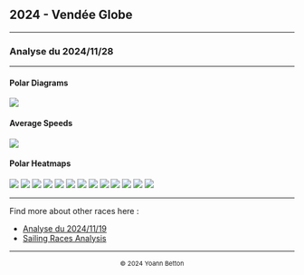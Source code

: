 ## 2024 - Vendée Globe

---

### Analyse du 2024/11/28

---

#### Polar Diagrams

<img src="/output/2024-VendeeGlobe/2024-11-28/polar_diagrams.png?raw=true"/>

#### Average Speeds

<img src="/output/2024-VendeeGlobe/2024-11-28/avg_speed_across_percentiles.png?raw=true"/>


#### Polar Heatmaps

<img src="/output/2024-VendeeGlobe/2024-11-28/ADVENS 1_polar_heatmaps.png?raw=true"/>
<img src="/output/2024-VendeeGlobe/2024-11-28/ADVENS 2_polar_heatmaps.png?raw=true"/>
<img src="/output/2024-VendeeGlobe/2024-11-28/BIOTHERM_polar_heatmaps.png?raw=true"/>
<img src="/output/2024-VendeeGlobe/2024-11-28/BUREAU VALLEE 3_polar_heatmaps.png?raw=true"/>
<img src="/output/2024-VendeeGlobe/2024-11-28/CHARAL_polar_heatmaps.png?raw=true"/>
<img src="/output/2024-VendeeGlobe/2024-11-28/GROUPE DUBREUIL_polar_heatmaps.png?raw=true"/>
<img src="/output/2024-VendeeGlobe/2024-11-28/HOLCIM PRB_polar_heatmaps.png?raw=true"/>
<img src="/output/2024-VendeeGlobe/2024-11-28/INITIATIVES COEUR_polar_heatmaps.png?raw=true"/>
<img src="/output/2024-VendeeGlobe/2024-11-28/MACIF_polar_heatmaps.png?raw=true"/>
<img src="/output/2024-VendeeGlobe/2024-11-28/MAITRE COQ 5_polar_heatmaps.png?raw=true"/>
<img src="/output/2024-VendeeGlobe/2024-11-28/MALIZIA_polar_heatmaps.png?raw=true"/>
<img src="/output/2024-VendeeGlobe/2024-11-28/PAPREC ARKEA_polar_heatmaps.png?raw=true"/>
<img src="/output/2024-VendeeGlobe/2024-11-28/TEAMWORK_polar_heatmaps.png?raw=true"/>




--- 

Find more about other races here :
  - [Analyse du 2024/11/19](/page/VendeeGlobe2024/2024-11-19)  
  - [Sailing Races Analysis](/page/sailing-races-analysis)  
---

<div style="text-align: center">
  <p style="font-size:11px">&copy; 2024 Yoann Betton</p>
</div>